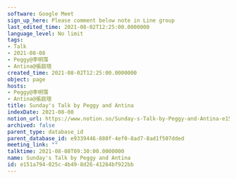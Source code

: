```yaml
---
software: Google Meet
sign_up_here: Please comment below note in Line group
last_edited_time: 2021-08-02T12:25:00.0000000
language_level: No limit
tags:
- Talk
- 2021-08-08
- Peggy@李明霈
- Antina@張庭瑄
created_time: 2021-08-02T12:25:00.0000000
object: page
hosts:
- Peggy@李明霈
- Antina@張庭瑄
title: Sunday's Talk by Peggy and Antina
indexDate: 2021-08-08
notion_url: https://www.notion.so/Sunday-s-Talk-by-Peggy-and-Antina-e151a794025c4b498d2641264bf922bb
archived: false
parent_type: database_id
parent_database_id: e9339446-880f-4ef0-8ad7-8ad1f507dded
meeting_link: ""
talktime: 2021-08-08T09:30:00.0000000
name: Sunday's Talk by Peggy and Antina
id: e151a794-025c-4b49-8d26-41264bf922bb
---
```







